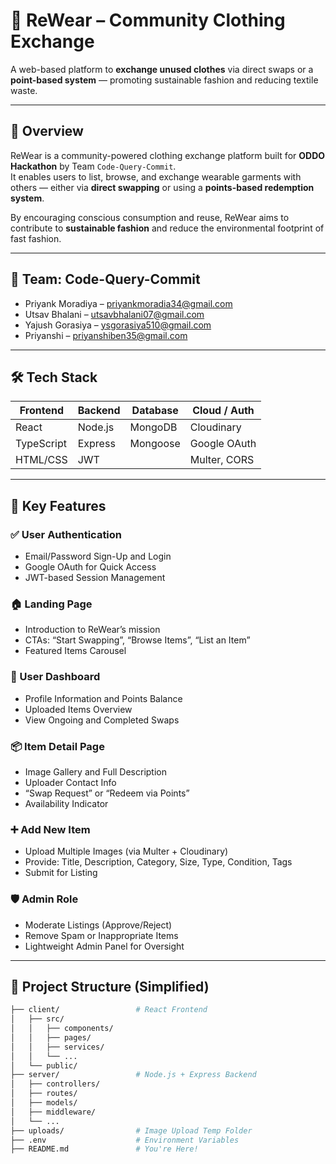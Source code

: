 # 👕 ReWear – Community Clothing Exchange

A web-based platform to **exchange unused clothes** via direct swaps or a **point-based system** — promoting sustainable fashion and reducing textile waste.

---

## 🚀 Overview

ReWear is a community-powered clothing exchange platform built for **ODDO Hackathon** by Team `Code-Query-Commit`.  
It enables users to list, browse, and exchange wearable garments with others — either via **direct swapping** or using a **points-based redemption system**.

By encouraging conscious consumption and reuse, ReWear aims to contribute to **sustainable fashion** and reduce the environmental footprint of fast fashion.

---

## 👥 Team: Code-Query-Commit

- Priyank Moradiya – [priyankmoradia34@gmail.com](mailto:priyankmoradia34@gmail.com)  
- Utsav Bhalani – [utsavbhalani07@gmail.com](mailto:utsavbhalani07@gmail.com)  
- Yajush Gorasiya – [ysgorasiya510@gmail.com](mailto:ysgorasiya510@gmail.com)  
- Priyanshi – [priyanshiben35@gmail.com](mailto:priyanshiben35@gmail.com)  

---

## 🛠 Tech Stack

| Frontend  | Backend | Database | Cloud / Auth |
|-----------|---------|----------|---------------|
| React     | Node.js | MongoDB  | Cloudinary    |
| TypeScript| Express | Mongoose | Google OAuth  |
| HTML/CSS  | JWT     |          | Multer, CORS  |

---

## 🌟 Key Features

### ✅ User Authentication
- Email/Password Sign-Up and Login
- Google OAuth for Quick Access
- JWT-based Session Management

### 🏠 Landing Page
- Introduction to ReWear’s mission
- CTAs: “Start Swapping”, “Browse Items”, “List an Item”
- Featured Items Carousel

### 👤 User Dashboard
- Profile Information and Points Balance
- Uploaded Items Overview
- View Ongoing and Completed Swaps

### 📦 Item Detail Page
- Image Gallery and Full Description
- Uploader Contact Info
- “Swap Request” or “Redeem via Points”
- Availability Indicator

### ➕ Add New Item
- Upload Multiple Images (via Multer + Cloudinary)
- Provide: Title, Description, Category, Size, Type, Condition, Tags
- Submit for Listing

### 🛡 Admin Role
- Moderate Listings (Approve/Reject)
- Remove Spam or Inappropriate Items
- Lightweight Admin Panel for Oversight

---

## 📁 Project Structure (Simplified)

```bash
├── client/                 # React Frontend
│   ├── src/
│   │   ├── components/
│   │   ├── pages/
│   │   ├── services/
│   │   └── ...
│   └── public/
├── server/                 # Node.js + Express Backend
│   ├── controllers/
│   ├── routes/
│   ├── models/
│   ├── middleware/
│   └── ...
├── uploads/                # Image Upload Temp Folder
├── .env                    # Environment Variables
├── README.md               # You're Here!
